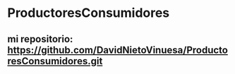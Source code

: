 # ProductoresConsumidores
## mi repositorio: https://github.com/DavidNietoVinuesa/ProductoresConsumidores.git
